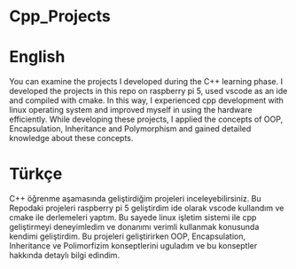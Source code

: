 # Cpp_Projects
# English
You can examine the projects I developed during the C++ learning phase.
I developed the projects in this repo on raspberry pi 5, used vscode as an ide and compiled with cmake. In this way, I experienced cpp development with linux operating system and improved myself in using the hardware efficiently.
While developing these projects, I applied the concepts of OOP, Encapsulation, Inheritance and Polymorphism and gained detailed knowledge about these concepts.

# Türkçe
C++ öğrenme aşamasında geliştirdiğim projeleri inceleyebilirsiniz.
Bu Repodaki projeleri raspberry pi 5 geliştirdim ide olarak vscode kullandım ve cmake ile derlemeleri yaptım. Bu sayede linux işletim sistemi ile cpp geliştirmeyi deneyimledim ve donanımı verimli kullanmak konusunda kendimi geliştirdim.
Bu projeleri geliştirirken OOP, Encapsulation, Inheritance ve Polimorfizim konseptlerini uguladım ve bu konseptler hakkında detaylı bilgi edindim.


